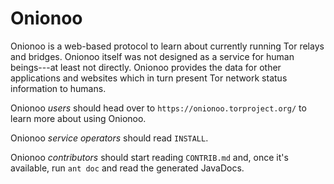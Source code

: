 # Onionoo

Onionoo is a web-based protocol to learn about currently running Tor
relays and bridges.  Onionoo itself was not designed as a service for
human beings---at least not directly.  Onionoo provides the data for other
applications and websites which in turn present Tor network status
information to humans.

Onionoo _users_ should head over to `https://onionoo.torproject.org/` to
learn more about using Onionoo.

Onionoo _service operators_ should read `INSTALL`.

Onionoo _contributors_ should start reading `CONTRIB.md` and, once it's
available, run `ant doc` and read the generated JavaDocs.

